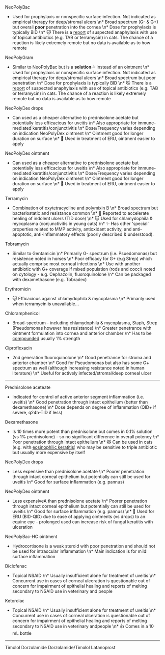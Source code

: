 NeoPolyBac 
* Used for prophylaxis or nonspecific surface infection. Not indicated as empirical therapy for deep/stromal ulcers \n* Broad spectrum (G- & G+) but overall __poor__ penetration into the cornea \n* Dose for prophylaxis is typically BID \n* :cat: There is a [report](https://www.ncbi.nlm.nih.gov/pubmed/21906985) of suspected anaphylaxis with use of topical antibiotics (e.g. TAB or terramycin) in cats. The chance of a reaction is likely extremely remote but no data is available as to how remote

NeoPolyGram
* Similar to NeoPolyBac but is a __solution__ :sweat_drops: instead of an ointment \n* Used for prophylaxis or nonspecific surface infection. Not indicated as empirical therapy for deep/stromal ulcers \n* Broad spectrum but poor penetration \n* Dose for prophylaxis is typically BID \n* :cat: There is a [report](https://www.ncbi.nlm.nih.gov/pubmed/21906985) of suspected anaphylaxis with use of topical antibiotics (e.g. TAB or terramycin) in cats. The chance of a reaction is likely extremely remote but no data is available as to how remote

NeoPolyDex drops
* Can used as a cheaper alternative to prednisolone acetate but potentially less efficacious for uveitis \n* Also appropriate for immune-mediated keratitis/conjunctivitis \n* Dose/Frequency varies depending on indication NeoPolyDex ointment \n* Ointment good for longer duration on surface \n* :horse: Used in treatment of ERU, ointment easier to apply

NeoPolyDex ointment
* Can used as a cheaper alternative to prednisolone acetate but potentially less efficacious for uveitis \n* Also appropriate for immune-mediated keratitis/conjunctivitis \n* Dose/Frequency varies depending on indication NeoPolyDex ointment \n* Ointment good for longer duration on surface \n* :horse: Used in treatment of ERU, ointment easier to apply

Terramycin
* Combination of oxytetracycline and polymixin B \n* Broad spectrum but bacteriostatic and resistance common \n* :dog: Reported to accelerate healing of indolent ulcers (TID dose) \n* :cat: Used for chlamydophila & mycoplasma (conjunctivitis in young cats) \n* :sparkles: Has other 'special' properties related to MMP activity, antioxidant activity, and anti-apoptotic, anti-inflammatory effects (poorly described & understood).

Tobramycin
* Similar to Gentamicin \n* Primarily G- spectrum (i.e. Psuedomonas) but resistence noted in horses \n* Poor efficacy for G+ (e.g Strep) which actually comprise most corneal infections \n* Use with another antibiotic with G+ coverage if mixed population (rods and cocci) noted on cytology - e.g. Cephazolin, fluoroquinolone \n* Can be packaged with dexamethasone (e.g. Tobradex)

Erythromicin
* :cat: Efficacious against chlamydophila & mycoplasma \n* Primarily used when terramycin is unavailable...

Chloramphenicol
* Broad-spectrum - including chlamydophila & mycoplasma, Staph, Strep (Pseudomonas however has resistance) \n* Greater penetrance with ointment formulation into cornea and anterior chamber \n* Has to be [compounded](https://vetophtho.org/clinics/compounding_pharmacies.html) usually 1% strength

Ciprofloxacin
* 2nd generation fluoroquinolone \n* Good penetrance for stroma and anterior chamber \n* Good for Pseudomonas but also has some G+ spectrum as well (although increasing resistance noted in human literature) \n* Useful for actively infected/stromal/deep corneal ulcer

---

Prednisolone aceteate
* Indicated for control of active anterior segment inflammation (i.e. uveitis) \n* Good penetration through intact epithelium (better than dexamethasone) \n* Dose depends on degree of inflammation (QID+ if severe, q24h-TID if less)

Dexamethasone
* Is 10 times more potent than prednisolone but comes in 0.1% solution (vs 1% prednisolone) - so no significant difference in overall potency \n* Poor penetration through intact epithelium \n* :cat: Can be used in cats (e.g. with [eosinophilic keratitis](https://vetophtho.org/feline/feline.html#eosinophilic-keratitis)) who may be sensitive to triple antibiotic but usually more expensive by itself

NeoPolyDex drops
* Less expensive than prednisolone acetate \n* Poorer penetration through intact corneal epithelium but potentially can still be used for uveitis \n* Good for surface inflammation (e.g. pannus)

NeoPolyDex ointment
* Less expensiveA than prednisolone acetate \n* Poorer penetration through intact corneal epithelium but potentially can still be used for uveitis \n* Good for surface inflammation (e.g. pannus) \n* :horse: Used for ERU (BID-QID) due to ease of applying ointments (vs drops) to an equine eye - prolonged used can increase risk of fungal keratitis with ulceration

NeoPolyBac-HC ointment
* Hydrocortisone is a weak steroid with poor penetration and should not be used for intraocular inflammation \n* Main indication is for mild surface inflammation

Diclofenac
* Topical NSAID \n* Usually insufficient alone for treatment of uveitis \n* Concurrent use in cases of corneal ulceration is questionable out of concern for impairment of epithelial healing and reports of melting secondary to NSAID use in veterinary and people

Ketorolac
* Topical NSAID \n* Usually insufficient alone for treatment of uveitis \n* Concurrent use in cases of corneal ulceration is questionable out of concern for impairment of epithelial healing and reports of melting secondary to NSAID use in veterinary andpeople \n* :+1: Comes in a 10 mL bottle

---

Timolol
Dorzolamide
Dorzolamide/Timolol
Latanoprost